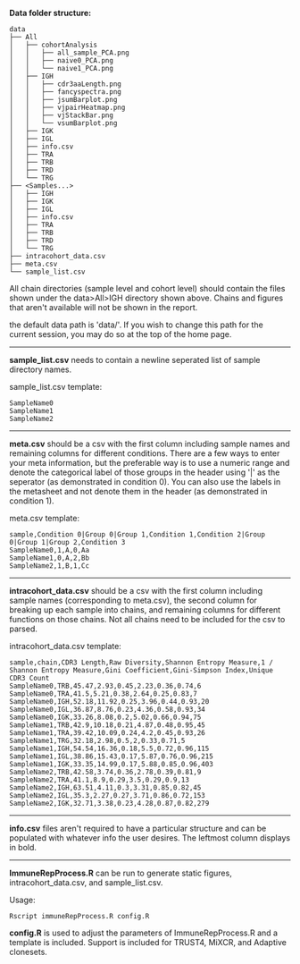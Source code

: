**Data folder structure:**

```
data
├── All
│   ├── cohortAnalysis
│   │   ├── all_sample_PCA.png
│   │   ├── naive0_PCA.png
│   │   └── naive1_PCA.png
│   ├── IGH
│   │   ├── cdr3aaLength.png
│   │   ├── fancyspectra.png
│   │   ├── jsumBarplot.png
│   │   ├── vjpairHeatmap.png
│   │   ├── vjStackBar.png
│   │   └── vsumBarplot.png
│   ├── IGK
│   ├── IGL
│   ├── info.csv
│   ├── TRA
│   ├── TRB
│   ├── TRD
│   └── TRG
├── <Samples...>
│   ├── IGH
│   ├── IGK
│   ├── IGL
│   ├── info.csv
│   ├── TRA
│   ├── TRB
│   ├── TRD
│   └── TRG
├── intracohort_data.csv
├── meta.csv
└── sample_list.csv
```

All chain directories (sample level and cohort level) 
should contain the files shown under the data>All>IGH directory shown above.
Chains and figures that aren't available will not be shown in the report.

the default data path is 'data/'. If you wish to change this path for the current session, you may do so at the top of the home page.

---

**sample_list.csv** needs to contain a newline seperated list of sample directory names.

sample_list.csv template:
```
SampleName0
SampleName1
SampleName2
```

---

**meta.csv** should be a csv with the first column including sample names and remaining columns for different conditions. 
There are a few ways to enter your meta information, but the preferable way is to use a numeric range and denote 
the categorical label of those groups in the header using '|' as the seperator (as demonstrated in condition 0). 
You can also use the labels in the metasheet and not denote them in the header (as demonstrated in condition 1).

meta.csv template:
```
sample,Condition 0|Group 0|Group 1,Condition 1,Condition 2|Group 0|Group 1|Group 2,Condition 3
SampleName0,1,A,0,Aa
SampleName1,0,A,2,Bb
SampleName2,1,B,1,Cc
```

---

**intracohort_data.csv** should be a csv with the first column including sample names (corresponding to meta.csv), 
the second column for breaking up each sample into chains, and remaining columns for different functions on those chains.
Not all chains need to be included for the csv to parsed.

intracohort_data.csv template:
```
sample,chain,CDR3 Length,Raw Diversity,Shannon Entropy Measure,1 / Shannon Entropy Measure,Gini Coefficient,Gini-Simpson Index,Unique CDR3 Count
SampleName0,TRB,45.47,2.93,0.45,2.23,0.36,0.74,6
SampleName0,TRA,41.5,5.21,0.38,2.64,0.25,0.83,7
SampleName0,IGH,52.18,11.92,0.25,3.96,0.44,0.93,20
SampleName0,IGL,36.87,8.76,0.23,4.36,0.58,0.93,34
SampleName0,IGK,33.26,8.08,0.2,5.02,0.66,0.94,75
SampleName1,TRB,42.9,10.18,0.21,4.87,0.48,0.95,45
SampleName1,TRA,39.42,10.09,0.24,4.2,0.45,0.93,26
SampleName1,TRG,32.18,2.98,0.5,2,0.33,0.71,5
SampleName1,IGH,54.54,16.36,0.18,5.5,0.72,0.96,115
SampleName1,IGL,38.86,15.43,0.17,5.87,0.76,0.96,215
SampleName1,IGK,33.35,14.99,0.17,5.88,0.85,0.96,403
SampleName2,TRB,42.58,3.74,0.36,2.78,0.39,0.81,9
SampleName2,TRA,41.1,8.9,0.29,3.5,0.29,0.9,13
SampleName2,IGH,63.51,4.11,0.3,3.31,0.85,0.82,45
SampleName2,IGL,35.3,2.27,0.27,3.71,0.86,0.72,153
SampleName2,IGK,32.71,3.38,0.23,4.28,0.87,0.82,279
```

---

**info.csv** files aren't required to have a particular structure and can be populated with whatever info the user desires. 
The leftmost column displays in bold.

---

**ImmuneRepProcess.R** can be run to generate static figures, intracohort_data.csv, and sample_list.csv.

Usage:
```
Rscript immuneRepProcess.R config.R
```

**config.R** is used to adjust the parameters of ImmuneRepProcess.R and a template is included.
Support is included for TRUST4, MiXCR, and Adaptive clonesets.